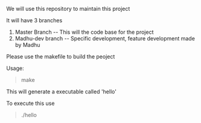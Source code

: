 We will use this repository to maintain this project

It will have 3 branches

1. Master Branch      -- This will the code base for the project
2. Madhu-dev branch   -- Specific development, feature development made by Madhu

Please use the makefile to build the peoject

Usage:

>make

This will generate a executable called 'hello'

To execute this use

>./hello 
